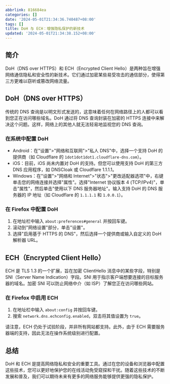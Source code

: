 ```yaml
---
abbrlink: 816684ea
categories: []
date: '2024-05-01T21:34:36.740487+08:00'
tags: []
title: DoH 与 ECH：增强隐私保护的新技术
updated: '2024-05-01T21:34:38.152+08:00'
---
```

## 简介

DoH（DNS over HTTPS）和 ECH（Encrypted Client Hello）是两种旨在增强网络通信隐私和安全性的新技术。它们通过加密某些易受攻击的通信部分，使得第三方更难以窃听或篡改网络流量。

## DoH（DNS over HTTPS）

传统的 DNS 查询是以明文形式发送的，这意味着任何在网络路径上的人都可以看到您正在访问哪些域名。DoH 通过将 DNS 查询封装在加密的 HTTPS 连接中来解决这个问题。这样，网络上的其他人就无法轻易地监视您的 DNS 查询。

### 在系统中配置 DoH

- Android：在"设置">"网络和互联网">"私人 DNS"中，选择一个支持 DoH 的提供商（如 Cloudflare 的 `1dot1dot1dot1.cloudflare-dns.com`）。
- iOS：目前，iOS 尚未内置对 DoH 的支持。但您可以使用支持 DoH 的第三方 DNS 应用程序，如 DNSCloak 或 Cloudflare 1.1.1.1。
- Windows：在"设置">"网络和 Internet">"状态">"更改适配器选项"中，右键单击您的网络连接并选择"属性"。选择"Internet 协议版本 4 (TCP/IPv4)"，单击"属性"，然后单击"使用以下 DNS 服务器地址"。输入支持 DoH 的 DNS 服务器的 IP 地址（如 Cloudflare 的 `1.1.1.1` 和 `1.0.0.1`）。

### 在 Firefox 中配置 DoH

1. 在地址栏中输入 `about:preferences#general` 并按回车键。
2. 滚动到"网络设置"部分，单击"设置"。
3. 选择"启用基于 HTTPS 的 DNS"，然后选择一个提供商或输入自定义的 DoH 解析器 URL。

## ECH（Encrypted Client Hello）

ECH 是 TLS 1.3 的一个扩展，旨在加密 ClientHello 消息中的某些字段，特别是 SNI（Server Name Indication）字段。SNI 用于指示客户端想要连接的目标服务器的域名。加密 SNI 可以防止网络中介（如 ISP）了解您正在访问哪些网站。

### 在 Firefox 中启用 ECH

1. 在地址栏中输入 `about:config` 并按回车键。
2. 搜索 `network.dns.echconfig.enabled`，双击将其值设置为 `true`。

请注意，ECH 仍处于试验阶段，并非所有网站都支持。此外，由于 ECH 需要服务器端的支持，因此无法在操作系统级别进行配置。

## 总结

DoH 和 ECH 是提高网络隐私和安全的重要工具。通过在您的设备和浏览器中配置这些技术，您可以更好地保护您的在线活动免受窥探和干扰。随着这些技术的不断发展和普及，我们可以期待未来有更多的网络服务能够提供更强的隐私保护。
